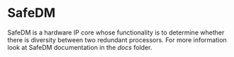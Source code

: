 # SafeDM

SafeDM is a hardware IP core whose functionality is to determine whether there is diversity between two redundant processors. For more information look at SafeDM documentation in the *docs* folder.
